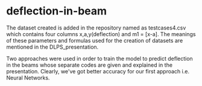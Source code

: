 # deflection-in-beam

The dataset created is added in the repository named as testcases4.csv which contains four columns x,a,y(deflection) and m1 = [x-a]. The meanings of these parameters and formulas used for the creation of datasets are mentioned in the DLPS_presentation.

Two approaches were used in order to train the model to predict deflection in the beams whose separate codes are given and explained in the presentation. Clearly, we've got better accuracy for our first approach i.e. Neural Networks.
